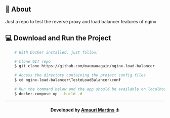 ## 📝 About
Just a repo to test the reverse proxy and load balancer features of nginx

## 💻 Download and Run the Project

```bash
    # With Docker installed, just follow:

    # Clone GIT repo
    $ git clone https://github.com/maumauagain/nginx-load-balancer

    # Access the directory containing the project config files
    $ cd nginx-load-balancer\TesteLoadBalancer\conf

    # Run the command below and the app should be available on localhost:8080/
    $ docker-compose up --build -d

```

---

<h4 align="center">
    Developed by <a href="https://www.linkedin.com/in/amauri-martins-junior/" target="_blank">Amauri Martins </a> ⚓
</h4>